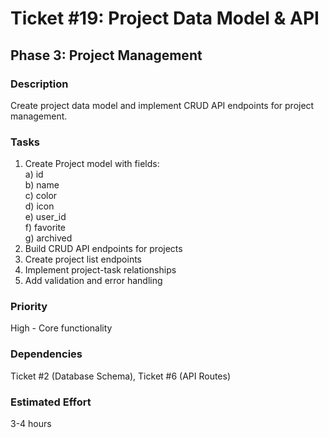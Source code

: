 # Ticket #19: Project Data Model & API

## Phase 3: Project Management

### Description

Create project data model and implement CRUD API endpoints for project management.

### Tasks

1. Create Project model with fields:  
   a) id  
   b) name  
   c) color  
   d) icon  
   e) user_id  
   f) favorite  
   g) archived
2. Build CRUD API endpoints for projects
3. Create project list endpoints
4. Implement project-task relationships
5. Add validation and error handling

### Priority

High - Core functionality

### Dependencies

Ticket #2 (Database Schema), Ticket #6 (API Routes)

### Estimated Effort

3-4 hours
